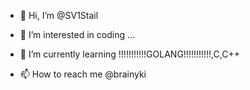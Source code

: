 - 👋 Hi, I’m @SV1Stail
- 👀 I’m interested in coding ...
- 🌱 I’m currently learning !!!!!!!!!!!GOLANG!!!!!!!!!!!,C,C++

- 📫 How to reach me @brainyki

<!---
SV1Stail/SV1Stail is a ✨ special ✨ repository because its `README.md` (this file) appears on your GitHub profile.
You can click the Preview link to take a look at your changes.
--->
